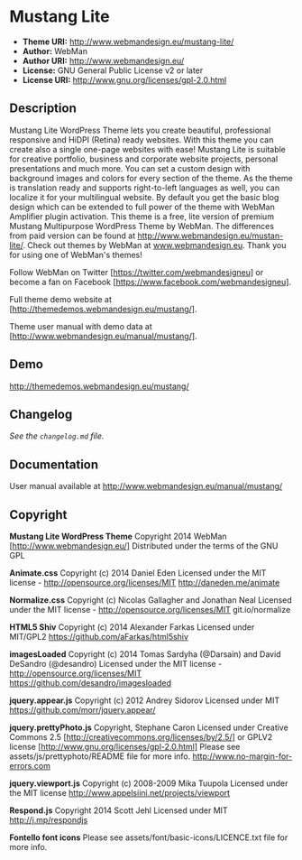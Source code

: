 # Mustang Lite

* **Theme URI:** http://www.webmandesign.eu/mustang-lite/
* **Author:** WebMan
* **Author URI:** http://www.webmandesign.eu/
* **License:** GNU General Public License v2 or later
* **License URI:** http://www.gnu.org/licenses/gpl-2.0.html

## Description

Mustang Lite WordPress Theme lets you create beautiful, professional responsive and HiDPI (Retina) ready websites. With this theme you can create also a single one-page websites with ease! Mustang Lite is suitable for creative portfolio, business and corporate website projects, personal presentations and much more. You can set a custom design with background images and colors for every section of the theme. As the theme is translation ready and supports right-to-left languages as well, you can localize it for your multilingual website. By default you get the basic blog design which can be extended to full power of the theme with WebMan Amplifier plugin activation. This theme is a free, lite version of premium Mustang Multipurpose WordPress Theme by WebMan. The differences from paid version can be found at http://www.webmandesign.eu/mustan-lite/. Check out themes by WebMan at www.webmandesign.eu. Thank you for using one of WebMan's themes!

Follow WebMan on Twitter [https://twitter.com/webmandesigneu] or become a fan on Facebook [https://www.facebook.com/webmandesigneu].

Full theme demo website at [http://themedemos.webmandesign.eu/mustang/].

Theme user manual with demo data at [http://www.webmandesign.eu/manual/mustang/].

## Demo

http://themedemos.webmandesign.eu/mustang/

## Changelog

*See the `changelog.md` file.*

## Documentation

User manual available at http://www.webmandesign.eu/manual/mustang/

## Copyright

**Mustang Lite WordPress Theme**
Copyright 2014 WebMan [http://www.webmandesign.eu/]
Distributed under the terms of the GNU GPL

**Animate.css**
Copyright (c) 2014 Daniel Eden
Licensed under the MIT license - http://opensource.org/licenses/MIT
http://daneden.me/animate

**Normalize.css**
Copyright (c) Nicolas Gallagher and Jonathan Neal
Licensed under the MIT license - http://opensource.org/licenses/MIT
git.io/normalize

**HTML5 Shiv**
Copyright (c) 2014 Alexander Farkas
Licensed under MIT/GPL2
https://github.com/aFarkas/html5shiv

**imagesLoaded**
Copyright (c) 2014 Tomas Sardyha (@Darsain) and David DeSandro (@desandro)
Licensed under the MIT license - http://opensource.org/licenses/MIT
https://github.com/desandro/imagesloaded

**jquery.appear.js**
Copyright (c) 2012 Andrey Sidorov
Licensed under MIT
https://github.com/morr/jquery.appear/

**jquery.prettyPhoto.js**
Copyright, Stephane Caron
Licensed under Creative Commons 2.5 [http://creativecommons.org/licenses/by/2.5/] or GPLV2 license [http://www.gnu.org/licenses/gpl-2.0.html]
Please see assets/js/prettyphoto/README file for more info.
http://www.no-margin-for-errors.com

**jquery.viewport.js**
Copyright (c) 2008-2009 Mika Tuupola
Licensed under the MIT license
http://www.appelsiini.net/projects/viewport

**Respond.js**
Copyright 2014 Scott Jehl
Licensed under MIT
http://j.mp/respondjs

**Fontello font icons**
Please see assets/font/basic-icons/LICENCE.txt file for more info.